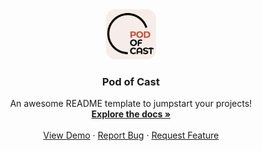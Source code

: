 <div align="center">
  <a href="https://github.com/FunnyLovsky/pod-of-cast">
    <img src="./public/logo.png" alt="Logo" width="80" height="80">
  </a>

  <h3 align="center">Pod of Cast</h3>

  <p align="center">
    An awesome README template to jumpstart your projects!
    <br />
    <a href="https://github.com/FunnyLovsky/pod-of-cast"><strong>Explore the docs »</strong></a>
    <br />
    <br />
    <a href="https://github.com/FunnyLovsky/pod-of-cast">View Demo</a>
    ·
    <a href="https://github.com/FunnyLovsky/pod-of-cast/issues">Report Bug</a>
    ·
    <a href="https://github.com/FunnyLovsky/pod-of-cast/issues">Request Feature</a>
  </p>
</div>
